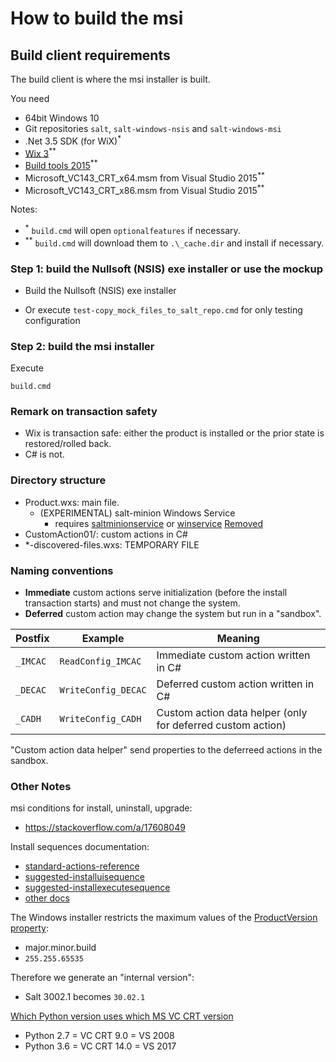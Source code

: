 # How to build the msi

## Build client requirements

The build client is where the msi installer is built.

You need
- 64bit Windows 10
- Git repositories `salt`, `salt-windows-nsis` and `salt-windows-msi`
- .Net 3.5 SDK (for WiX)<sup>*</sup>
- [Wix 3](http://wixtoolset.org/releases/)<sup>**</sup>
- [Build tools 2015](https://www.microsoft.com/en-US/download/confirmation.aspx?id=48159)<sup>**</sup>
- Microsoft_VC143_CRT_x64.msm from Visual Studio 2015<sup>**</sup>
- Microsoft_VC143_CRT_x86.msm from Visual Studio 2015<sup>**</sup>

Notes:
- <sup>*</sup> `build.cmd` will open `optionalfeatures` if necessary.
- <sup>**</sup> `build.cmd` will download them to `.\_cache.dir` and install if necessary.

### Step 1: build the Nullsoft (NSIS) exe installer or use the mockup

- Build the Nullsoft (NSIS) exe installer

- Or execute `test-copy_mock_files_to_salt_repo.cmd` for only testing configuration

### Step 2: build the msi installer

Execute

    build.cmd

### Remark on transaction safety

- Wix is transaction safe: either the product is installed or the prior state is restored/rolled back.
- C# is not.

### Directory structure

- Product.wxs: main file.
  - (EXPERIMENTAL) salt-minion Windows Service
    - requires [saltminionservice](https://github.com/saltstack/salt/blob/167cdb344732a6b85e6421115dd21956b71ba25a/salt/utils/saltminionservice.py) or [winservice](https://github.com/saltstack/salt/blob/3fb24929c6ebc3bfbe2a06554367f8b7ea980f5e/salt/utils/winservice.py) [Removed](https://github.com/saltstack/salt/commit/8c01aacd9b4d6be2e8cf991e3309e2a378737ea0)
- CustomAction01/: custom actions in C#
- *-discovered-files.wxs: TEMPORARY FILE

### Naming conventions

- **Immediate** custom actions serve initialization (before the install transaction starts) and must not change the system.
- **Deferred** custom action may change the system but run in a "sandbox".

Postfix  | Example                            | Meaning
-------- | ---------------------------------- | -------
`_IMCAC` | `ReadConfig_IMCAC`                 | Immediate custom action written in C#
`_DECAC` | `WriteConfig_DECAC`                | Deferred custom action written in C#
`_CADH`  | `WriteConfig_CADH`                 | Custom action data helper (only for deferred custom action)

"Custom action data helper" send properties to the deferreed actions in the sandbox.

### Other Notes
msi conditions for install, uninstall, upgrade:
- https://stackoverflow.com/a/17608049


Install sequences documentation:

- [standard-actions-reference](https://docs.microsoft.com/en-us/windows/win32/msi/standard-actions-reference)
- [suggested-installuisequence](https://docs.microsoft.com/en-us/windows/win32/msi/suggested-installuisequence)
- [suggested-installexecutesequence](https://docs.microsoft.com/en-us/windows/win32/msi/suggested-installexecutesequence)
- [other docs](https://www.advancedinstaller.com/user-guide/standard-actions.html)

The Windows installer restricts the maximum values of the [ProductVersion property](https://docs.microsoft.com/en-us/windows/win32/msi/productversion):

- major.minor.build
- `255.255.65535`

Therefore we generate an "internal version":
 - Salt 3002.1 becomes `30.02.1`


[Which Python version uses which MS VC CRT version](https://wiki.python.org/moin/WindowsCompilers)

- Python 2.7 = VC CRT 9.0 = VS 2008
- Python 3.6 = VC CRT 14.0 = VS 2017
